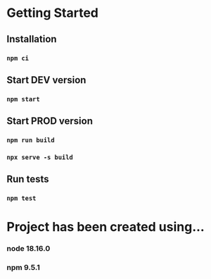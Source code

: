 # Getting Started

## Installation

### `npm ci`

## Start DEV version

### `npm start`

## Start PROD version

### `npm run build`

### `npx serve -s build`

## Run tests

### `npm test`

# Project has been created using...

### node 18.16.0

### npm 9.5.1
